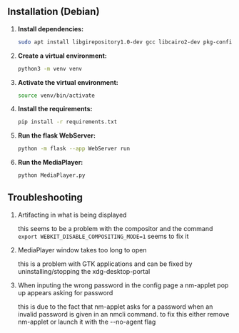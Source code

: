 ## Installation (Debian)

1. **Install dependencies:**
    ```bash
    sudo apt install libgirepository1.0-dev gcc libcairo2-dev pkg-config python3-dev gir1.2-gtk-4.0 python3-gi python3-gi-cairo gir1.2-gtk-3.0 gir1.2-webkit2-4.1
    ```

2. **Create a virtual environment:**
    ```bash
    python3 -m venv venv
    ```

3. **Activate the virtual environment:**
    ```bash
    source venv/bin/activate
    ```

4. **Install the requirements:**
    ```bash
    pip install -r requirements.txt
    ```

5. **Run the flask WebServer:**
    ```bash
    python -m flask --app WebServer run
    ```

6. **Run the MediaPlayer:**
    ```bash
    python MediaPlayer.py
    ```


## Troubleshooting

1. Artifacting in what is being displayed

    this seems to be a problem with the compositor and the command `export WEBKIT_DISABLE_COMPOSITING_MODE=1` seems to fix it

2. MediaPlayer window takes too long to open

    this is a problem with GTK applications and can be fixed by uninstalling/stopping the xdg-desktop-portal

3. When inputing the wrong password in the config page a nm-applet pop up appears asking for password

    this is due to the fact that nm-applet asks for a password when an invalid password is given in an nmcli command. to fix this either remove nm-applet or launch it with the --no-agent flag
    